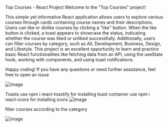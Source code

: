 Top Courses - React Project
Welcome to the "Top Courses" project!

This simple yet informative React application allows users to explore various courses 
through cards containing course names and their descriptions. Users can like or dislike courses by clicking a "like" button. 
When the like button is clicked, a toast appears to showcase the status, indicating whether the course was liked or unliked successfully.
Additionally, users can filter courses by category, such as All, Development, Business, Design, and Lifestyle. 
This project is an excellent opportunity to learn and practice basic React functionalities like fetching data from an API, 
using the useState hook, working with components, and using toast notifications.

Happy coding! If you have any questions or need further assistance, feel free to open an issue

![image](https://github.com/manya16102003/top_courses/assets/123743851/01a7b82e-4f37-4ada-b16c-0118cd657453)

Toasts
use npm i react-toastify for installing toast container
use npm i react-icons for installing icons
![image](https://github.com/manya16102003/top_courses/assets/123743851/a5eb8f4b-a0e3-4a17-8f64-5059d30f62e7)

filter courses according to the category

![image](https://github.com/manya16102003/top_courses/assets/123743851/fef79a3c-cb88-4135-8322-d6d9f4c0a503)
